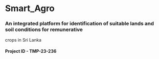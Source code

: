 # Smart_Agro

### An integrated platform for identification of suitable lands and soil conditions for remunerative 
crops in Sri Lanka
<br>
#### Project ID - TMP-23-236
